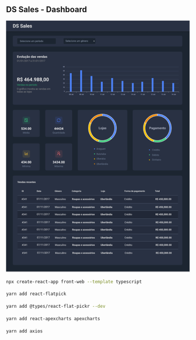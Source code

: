 ## DS Sales - Dashboard

<p align="center">
  <img src="https://github.com/gracyaneoliveira/dssales/blob/main/frontend/dashboard.png" alt="dashboard" width="546px"><br />
</p>

```bash
npx create-react-app front-web --template typescript

yarn add react-flatpick

yarn add @types/react-flat-pickr --dev

yarn add react-apexcharts apexcharts

yarn add axios
```
